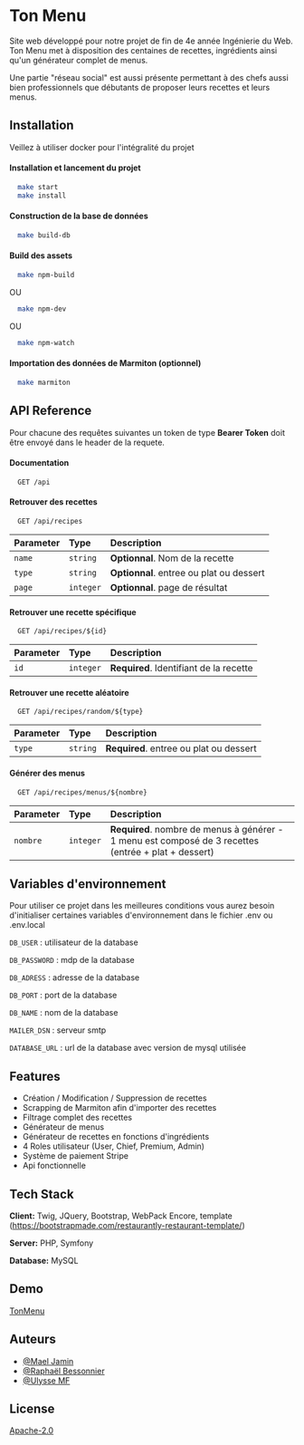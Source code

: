 
# Ton Menu

Site web développé pour notre projet de fin de 4e année Ingénierie du Web.
Ton Menu met à disposition des centaines de recettes, ingrédients ainsi qu'un générateur complet de menus.

Une partie "réseau social" est aussi présente permettant à des chefs aussi bien professionnels que débutants de proposer leurs recettes et leurs menus.



## Installation

Veillez à utiliser docker pour l'intégralité du projet

#### Installation et lancement du projet
```bash
  make start
  make install
```

#### Construction de la base de données
```bash
  make build-db
```

#### Build des assets
```bash
  make npm-build
```
OU
```bash
  make npm-dev
```
OU
```bash
  make npm-watch
```
#### Importation des données de Marmiton (optionnel)
```bash
  make marmiton
```
## API Reference
Pour chacune des requêtes suivantes un token de type **Bearer Token** doit être envoyé dans le header de la requete.

#### Documentation

```http
  GET /api
```

#### Retrouver des recettes

```http
  GET /api/recipes
```

| Parameter | Type     | Description                |
| :-------- | :------- | :------------------------- |
| `name` | `string` | **Optionnal**. Nom de la recette |
| `type` | `string` | **Optionnal**. entree ou plat ou dessert |
| `page` | `integer` | **Optionnal**. page de résultat |

#### Retrouver une recette spécifique

```http
  GET /api/recipes/${id}
```

| Parameter | Type     | Description                       |
| :-------- | :------- | :-------------------------------- |
| `id`      | `integer` | **Required**. Identifiant de la recette |

#### Retrouver une recette aléatoire

```http
  GET /api/recipes/random/${type}
```

| Parameter | Type     | Description                       |
| :-------- | :------- | :-------------------------------- |
| `type`      | `string` | **Required**. entree ou plat ou dessert |


#### Générer des menus

```http
  GET /api/recipes/menus/${nombre}
```

| Parameter | Type     | Description                       |
| :-------- | :------- | :-------------------------------- |
| `nombre`      | `integer` | **Required**. nombre de menus à générer - 1 menu est composé de 3 recettes (entrée + plat + dessert) |



## Variables d'environnement

Pour utiliser ce projet dans les meilleures conditions vous aurez besoin d'initialiser certaines variables d'environnement dans le fichier .env ou .env.local

`DB_USER` : utilisateur de la database

`DB_PASSWORD` : mdp de la database

`DB_ADRESS` : adresse de la database

`DB_PORT` : port de la database

`DB_NAME` : nom de la database

`MAILER_DSN` : serveur smtp

`DATABASE_URL` : url de la database avec version de mysql utilisée
## Features

- Création / Modification / Suppression de recettes
- Scrapping de Marmiton afin d'importer des recettes
- Filtrage complet des recettes
- Générateur de menus
- Générateur de recettes en fonctions d'ingrédients
- 4 Roles utilisateur (User, Chief, Premium, Admin)
- Système de paiement Stripe
- Api fonctionnelle


## Tech Stack

**Client:** Twig, JQuery, Bootstrap, WebPack Encore, template (https://bootstrapmade.com/restaurantly-restaurant-template/)

**Server:** PHP, Symfony

**Database:** MySQL


## Demo

[TonMenu](https://tonmenu.osc-fr1.scalingo.io/)


## Auteurs

- [@Mael Jamin](https://github.com/MaelStorm176)
- [@Raphaël Bessonnier](https://github.com/ThePrimesBros)
- [@Ulysse MF](https://github.com/ThePrimesBros)

## License

[Apache-2.0](https://choosealicense.com/licenses/apache-2.0/)


